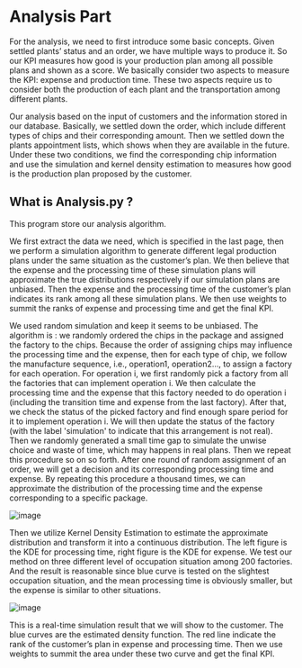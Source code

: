 # Analysis Part

For the analysis, we need to first introduce some basic concepts. Given settled plants’ status and an order, we have multiple ways to produce it. So our KPI measures how good is your production plan among all possible plans and shown as a score. We basically consider two aspects to measure the KPI: expense and production time. These two aspects require us to consider both the production of each plant and the transportation among different plants.

Our analysis based on the input of customers and the information stored in our database. Basically, we settled down the order, which include different types of chips and their corresponding amount. Then we settled down the plants appointment lists, which shows when they are available in the future. Under these two conditions, we find the corresponding chip information and use the simulation and kernel density estimation to measures how good is the production plan proposed by the customer.
## What is Analysis.py ?
This program store our analysis algorithm.

We first extract the data we need, which is specified in the last page, then we perform a simulation algorithm to generate different legal production plans under the same situation as the customer’s plan. We then believe that the expense and the processing time of these simulation plans will approximate the true distributions respectively if our simulation plans are unbiased. Then the expense and the processing time of the customer’s plan indicates its rank among all these simulation plans. We then use weights to summit the ranks of expense and processing time and get the final KPI.

We used random simulation and keep it seems to be unbiased. The algorithm is : we randomly ordered the chips in the package and assigned the factory to the chips. Because the order of assigning chips may influence the processing time and the expense, then for each type of chip, we follow the manufacture sequence, i.e., operation1, operation2…, to assign a factory for each operation. For operation i, we first randomly pick a factory from all the factories that can implement operation i. We then calculate the processing time and the expense that this factory needed to do operation i (including the transition time and expense from the last factory). After that, we check the status of the picked factory and find enough spare period for it to implement operation i. We will then update the status of the factory  (with the label 'simulation' to indicate that this arrangement is not real). Then we randomly generated a small time gap to simulate the unwise choice and waste of time, which may happens in real plans. Then we repeat this procedure so on so forth. After one round of random assignment of an order, we will get a decision and its corresponding processing time and expense. By repeating this procedure a thousand times, we can approximate the distribution of the processing time and the expense corresponding to a specific package.

![image](https://github.com/CSC3170-2022Fall/project-amdvia/blob/main/res/curve.png)

Then we utilize Kernel Density Estimation to estimate the approximate distribution and transform it into a continuous distribution. The left figure is the KDE for processing time, right figure is the KDE for expense. We test our method on three different level of occupation situation among 200 factories. And the result is reasonable since blue curve is tested on the slightest occupation situation, and the mean processing time is obviously smaller, but the expense is similar to other situations.

![image](https://github.com/CSC3170-2022Fall/project-amdvia/blob/main/res/final_curve.png)

This is a real-time simulation result that we will show to the customer. The blue curves are the estimated density function. The red line indicate the rank of the customer’s plan in expense and processing time. Then we use weights to summit the area under these two curve and get the final KPI.
